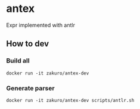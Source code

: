 # antex
Expr implemented with antlr

## How to dev

### Build all

```
docker run -it zakuro/antex-dev
```

### Generate parser

```
docker run -it zakuro/antex-dev scripts/antlr.sh
```
